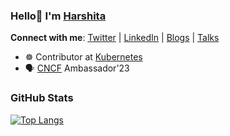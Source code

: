 ### Hello👋 I'm [Harshita](https://bio.link/harshita09)

**Connect with me**: [Twitter](https://twitter.com/09_harshitasao) | [LinkedIn](https://www.linkedin.com/in/harshita-sao-468497206/) | [Blogs](https://hashnode.com/@harshitasao) | [Talks](https://github.com/harshitasao/talks)

- ☸️ Contributor at [Kubernetes](https://kubernetes.io/) 
- 🗣 [CNCF](https://www.cncf.io/) Ambassador'23

### GitHub Stats

[![Top Langs](https://github-readme-stats.vercel.app/api/top-langs/?username=harshitasao&hide=html&layout=compact)](https://github.com/anuraghazra/github-readme-stats)


[linkedin]: https://www.linkedin.com/in/harshita-sao-468497206/
[twitter]: https://twitter.com/09_harshitasao
<!--
**harshitasao/harshitasao** is a ✨ _special_ ✨ repository because its `README.md` (this file) appears on your GitHub profile.

Here are some ideas to get you started:

- 🔭 I’m currently working on ...
- 🌱 I’m currently learning ...
- 👯 I’m looking to collaborate on ...
- 🤔 I’m looking for help with ...
- 💬 Ask me about ...
- 📫 How to reach me: ...
- 😄 Pronouns: ...
- ⚡ Fun fact: ...
-->
